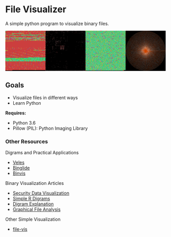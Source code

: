 # File Visualizer

A simple python program to visualize binary files.

![Example Photo](example.png)

## Goals
* Visualize files in different ways
* Learn Python


 **Requires:**
 * Python 3.6
 * Pillow (PIL): Python Imaging Library

### Other Resources
Digrams and Practical Applications
* [Veles](https://github.com/wapiflapi/veles)
* [Binglide](https://github.com/wapiflapi/binglide)
* [Binvis](https://github.com/cortesi/scurve)

Binary Visualization Articles
* [Security Data Visualization](https://www.sans.org/reading-room/whitepapers/metrics/security-data-visualization-36387)
* [Simple R Digrams](http://martin.varela.fi/post/simple-binary-data-visualization/)
* [Digram Explanation](https://codisec.com/binary-visualization-explained/)
* [Graphical File Analysis](http://gynvael.coldwind.pl/?id=199)

Other Simple Visualization
* [file-vis](https://github.com/eosrei/file-vis)
